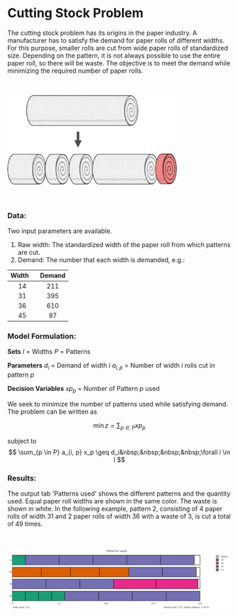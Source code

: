 # Cutting Stock Problem
The cutting stock problem has its origins in the paper industry. A manufacturer has to satisfy the demand for paper rolls of different widths. For this purpose, smaller rolls are cut from wide paper rolls of standardized size. Depending on the pattern, it is not always possible to use the entire paper roll, so there will be waste. The objective is to meet the demand while minimizing the required number of paper rolls.

<img class="center-block" style="max-height:150pt;margin: 25pt auto;" src="static_cutstock/readme.png">

### Data:
Two input parameters are available.
1. Raw width: The standardized width of the paper roll from which patterns are cut.
2. Demand: The number that each width is demanded, e.g.:

| Width &nbsp;&nbsp;         | Demand          |
| :-------------: | :-------------: |
| 14          | 211              |
| 31          | 395             |
| 36          | 610             |
| 45          | 97               |

### Model Formulation:

__Sets__
$I$ = Widths
$P$ = Patterns

__Parameters__
$d_i$ = Demand of width $i$
$a_{i,p}$ = Number of width $i$ rolls cut in pattern $p$

__Decision Variables__
$xp_p$ = Number of Pattern $p$ used

We seek to minimize the number of patterns used while satisfying demand. The problem can be written as

$$ \min z = \sum_{p \in P} xp_{p} $$

subject to
$$ \sum_{p \in P} a_{i, p} x_p  \geq  d_i&nbsp;&nbsp;&nbsp;&nbsp;\forall i \in I $$

### Results:
The output tab 'Patterns used' shows the different patterns and the quantity used. Equal paper roll widths are shown in the same color. The waste is shown in white. In the following example, pattern 2, consisting of 4 paper rolls of width 31 and 2 paper rolls of width 36 with a waste of 3, is cut a total of 49 times.

<picture>
  <source srcset="static_cutstock/readme_output_dark.png" media="(prefers-color-scheme: dark)">
  <img class="center-block" style="max-height:225pt;margin: 25pt auto;" src="static_cutstock/readme_output.png">
</picture>
